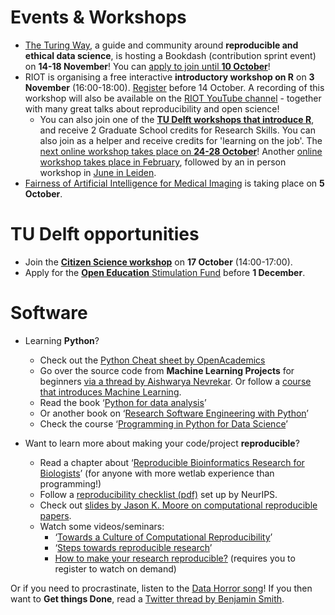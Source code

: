 # Events & Workshops
* [The Turing Way](https://the-turing-way.netlify.app/welcome), a guide and community around **reproducible and ethical data science**, is hosting a Bookdash (contribution sprint event) on **14-18 November**! 
You can [apply to join until **10 October**](https://docs.google.com/forms/d/e/1FAIpQLSdi0ZXRrn-upfIUWlolhYNYYzBd2dZYAghpQFezKCSXdptN8A/viewform)! 
* RIOT is organising a free interactive **introductory workshop on R** on **3 November** (16:00-18:00). 
[Register](https://www.eventbrite.co.uk/e/interactive-introduction-to-r-tickets-427196194317) before 14 October. 
A recording of this workshop will also be available on the [RIOT YouTube channel](https://www.youtube.com/channel/UCqAkVUPSOg0bC5dB9tPRAVw) - together with many great talks about reproducibility and open science!  
  * You can also join one of the **[TU Delft workshops that introduce R](https://www.tudelft.nl/en/library/research-data-management/r/training-events/training-for-researchers/data-carpentry-workshops)**, and receive 2 Graduate School credits for Research Skills. 
You can also join as a helper and receive credits for 'learning on the job'. 
The [next online workshop takes place on **24-28 October**](https://www.eventbrite.com/e/415911922757)! 
Another [online workshop takes place in February]( https://www.eventbrite.com/e/data-carpentry-for-social-sciences-online-february-20-21-23-24-tickets-415917700037), followed by an in person workshop in [June in Leiden]( https://www.eventbrite.com/e/415919946757).  
* [Fairness of Artificial Intelligence for Medical Imaging](https://faimi-workshop.github.io/2022/) is taking place on **5 October**.

# TU Delft opportunities
* Join the **[Citizen Science workshop](https://www.tudelft.nl/open-science/articles-tu-delft/citizen-science-workshop)** on **17 October** (14:00-17:00). 
* Apply for the [**Open Education** Stimulation Fund](https://www.tudelft.nl/open-science/articles-tu-delft/call-for-proposals-open-education-stimulation-fund-2022) before **1 December**.

# Software
*	Learning **Python**? 
    * Check out the [Python Cheat sheet by OpenAcademics](https://twitter.com/OpenAcademics/status/1522246807765458944)
    *	Go over the source code from **Machine Learning Projects** for beginners [via a thread by Aishwarya Nevrekar](https://twitter.com/nevrekaraishwa2/status/1555232126240698368). 
 Or follow a [course that introduces Machine Learning](https://intro-machine-learning.netlify.app/).
    *	Read the book ‘[Python for data analysis](https://wesmckinney.com/book/)’ 
    *	Or another book on ‘[Research Software Engineering with Python](https://merely-useful.github.io/py-rse/)’
    *	Check the course ‘[Programming in Python for Data Science](https://prog-learn.mds.ubc.ca/en/)’

*	Want to learn more about making your code/project **reproducible**? 
    *	Read a chapter about ‘[Reproducible Bioinformatics Research for Biologists](https://osf.io/zqbu2)’ (for anyone with more wetlab experience than programming!)
    *	Follow a [reproducibility checklist (pdf)](https://www.cs.mcgill.ca/~jpineau/ReproducibilityChecklist-v1.2.pdf) set up by NeurIPS.
    *	Check out [slides by Jason K. Moore on computational reproducible papers](https://docs.google.com/presentation/d/e/2PACX-1vQDdWrp6zgVY1RodVLECVI0D7leP5eAeJLUD6ZHuX_NA-jvfWKTXcWHv9mZjR6W0PxPmmaJgFMpxIqJ/pub?start=false&loop=false&delayms=3000#slide=id.p). 
    *	Watch some videos/seminars: 
        *	‘[Towards a Culture of Computational Reproducibility](https://www.youtube.com/watch?v=XjW3t-qXAiE&)’
        *	‘[Steps towards reproducible research]( https://www.youtube.com/watch?v=rNQ-RlG3JnQ)’
        *	[How to make your research reproducible?](https://www.workcast.com/ControlUsher.aspx?cpak=8232371292435174&pak=7279159888532687) (requires you to register to watch on demand)

Or if you need to procrastinate, listen to the [Data Horror song](https://twitter.com/rafamoral/status/1571622591219236864)! 
If you then want to **Get things Done**, read a [Twitter thread by Benjamin Smith](https://twitter.com/itmebenji/status/1559170545718947843).
